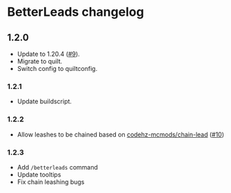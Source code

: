 # BetterLeads changelog

## 1.2.0

- Update to 1.20.4 ([#9](https://github.com/quaoz/BetterLeads/issues/9)).
- Migrate to quilt.
- Switch config to quiltconfig.

### 1.2.1

- Update buildscript.

### 1.2.2

- Allow leashes to be chained based on [codehz-mcmods/chain-lead](https://github.com/codehz-mcmods/chain-lead) ([#10](https://github.com/quaoz/BetterLeads/issues/10))

### 1.2.3

- Add `/betterleads` command
- Update tooltips
- Fix chain leashing bugs

